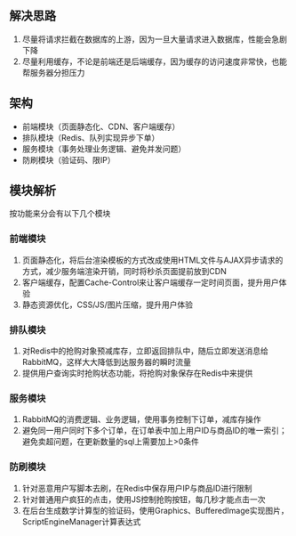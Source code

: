 ## 解决思路
1. 尽量将请求拦截在数据库的上游，因为一旦大量请求进入数据库，性能会急剧下降
2. 尽量利用缓存，不论是前端还是后端缓存，因为缓存的访问速度非常快，也能帮服务器分担压力

## 架构
* 前端模块（页面静态化、CDN、客户端缓存）
* 排队模块（Redis、队列实现异步下单）
* 服务模块（事务处理业务逻辑、避免并发问题）
* 防刷模块（验证码、限IP）

## 模块解析
按功能来分会有以下几个模块

### 前端模块
1. 页面静态化，将后台渲染模板的方式改成使用HTML文件与AJAX异步请求的方式，减少服务端渲染开销，同时将秒杀页面提前放到CDN
2. 客户端缓存，配置Cache-Control来让客户端缓存一定时间页面，提升用户体验
3. 静态资源优化，CSS/JS/图片压缩，提升用户体验

### 排队模块
1. 对Redis中的抢购对象预减库存，立即返回排队中，随后立即发送消息给RabbitMQ，这样大大降低到达服务器的瞬时流量
2. 提供用户查询实时抢购状态功能，将抢购对象保存在Redis中来提供

### 服务模块
1. RabbitMQ的消费逻辑、业务逻辑，使用事务控制下订单，减库存操作
2. 避免同一用户同时下多个订单，在订单表中加上用户ID与商品ID的唯一索引；避免卖超问题，在更新数量的sql上需要加上>0条件

### 防刷模块
1. 针对恶意用户写脚本去刷，在Redis中保存用户IP与商品ID进行限制
2. 针对普通用户疯狂的点击，使用JS控制抢购按钮，每几秒才能点击一次
3. 在后台生成数学计算型的验证码，使用Graphics、BufferedImage实现图片，ScriptEngineManager计算表达式
